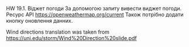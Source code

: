 HW 19.1. Віджет погоди
За допомогою запиту вивести виджет погоди. Ресурс API https://openweathermap.org/current
Також потрібно додати кнопку оновлення данних.

Wind directions translation was taken from https://uni.edu/storm/Wind%20Direction%20slide.pdf
